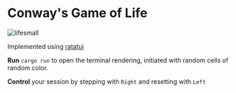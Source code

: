 # Conway's Game of Life
![lifesmall](https://github.com/user-attachments/assets/7259459e-fd08-4be3-acaa-036e5953474b)

Implemented using [ratatui](https://github.com/ratatui/ratatui)

**Run** `cargo run`  to open the terminal rendering, initiated with random cells of random color.

**Control** your session by stepping with `Right` and resetting with `Left`

